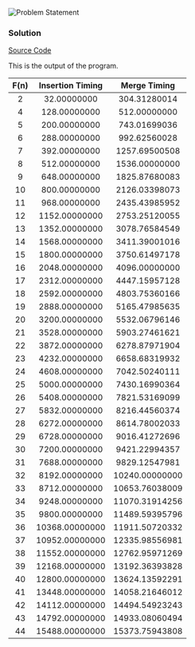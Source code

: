 ![Problem Statement](https://github.com/cpp-rakesh/Algorithms/blob/master/Chapter_1_The_Role_Of_Algorithms_In_Computing/1.2_Algorithms_As_A_Technology/Exercises/1.2-2/repo/problem.png)

### Solution
[Source Code](https://github.com/cpp-rakesh/Algorithms/blob/master/Chapter_1_The_Role_Of_Algorithms_In_Computing/1.2_Algorithms_As_A_Technology/Exercises/1.2-2/repo/1.2-2.cpp)

This is the output of the program.

|  F(n)  | Insertion Timing  | Merge Timing    |
|:------:|:-----------------:|:---------------:|
|  2     |   32.00000000     |  304.31280014   |
|  4     |   128.00000000    |  512.00000000   |
|  5     |   200.00000000    |  743.01699036   |
|  6     |   288.00000000    |  992.62560028   |
|  7     |   392.00000000    |  1257.69500508  |
|  8     |   512.00000000    |  1536.00000000  |
|  9     |   648.00000000    |  1825.87680083  |
| 10     |   800.00000000    |  2126.03398073  |
| 11     |   968.00000000    |  2435.43985952  |
| 12     |   1152.00000000   |  2753.25120055  |
| 13     |   1352.00000000   |  3078.76584549  |
| 14     |   1568.00000000   |  3411.39001016  |
| 15     |   1800.00000000   |  3750.61497178  |
| 16     |   2048.00000000   |  4096.00000000  |
| 17     |   2312.00000000   |  4447.15957128  |
| 18     |   2592.00000000   |  4803.75360166  |
| 19     |   2888.00000000   |  5165.47985635  |
| 20     |   3200.00000000   |  5532.06796146  |
| 21     |   3528.00000000   |  5903.27461621  |
| 22     |   3872.00000000   |  6278.87971904  |
| 23     |   4232.00000000   |  6658.68319932  |
| 24     |   4608.00000000   |  7042.50240111  |
| 25     |   5000.00000000   |  7430.16990364  |
| 26     |   5408.00000000   |  7821.53169099  |
| 27     |   5832.00000000   |  8216.44560374  |
| 28     |   6272.00000000   |  8614.78002033  |
| 29     |   6728.00000000   |  9016.41272696  |
| 30     |   7200.00000000   |  9421.22994357  |
| 31     |   7688.00000000   |  9829.12547981  |
| 32     |   8192.00000000   |  10240.00000000 |
| 33     |   8712.00000000   |  10653.76038009 |
| 34     |   9248.00000000   |  11070.31914256 |
| 35     |   9800.00000000   |  11489.59395796 |
| 36     |   10368.00000000  |  11911.50720332 |
| 37     |   10952.00000000  |  12335.98556981 |
| 38     |   11552.00000000  |  12762.95971269 |
| 39     |   12168.00000000  |  13192.36393828 |
| 40     |   12800.00000000  |  13624.13592291 |
| 41     |   13448.00000000  |  14058.21646012 |
| 42     |   14112.00000000  |  14494.54923243 |
| 43     |   14792.00000000  |  14933.08060494 |
| 44     |   15488.00000000  |  15373.75943808 |


